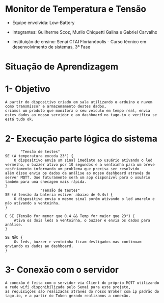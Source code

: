 # Monitor de Temperatura e Tensão

- Equipe envolvida: Low-Battery

- Integrantes: Guilherme Scoz, Murilo Chiquetti Galina e Gabriel Carvalho

- Instituição de ensino: Senai CTAI Florianópolis - Curso técnico em desenvolvimento de sistemas, 3ª Fase

# Situação de Aprendizagem

# 1- Objetivo

    A partir do dispositivo criado em sala utilizando o arduino e nuvem como transmissor e armazenamento destes dados,
    criamos um produto que monitora o seu veiculo em tempo real, envia estes dados ao nosso servidor e ao dashboard no tago.io e verifica se está tudo ok.

# 2- Execução parte lógica do sistema

           "Tensão de testes"
    SE (A temperatura exceda 23°) { 
        O dispositivo envia um sinal imediato ao usuário ativando o led vermelho, o buzzer ativo por 10 segundos e a ventoinha para um breve resfriamento informando um problema que precisa ser resolvido           além disso envia os dados da análise ao nosso dashboard através do server MQTT. Que futuramente será um app disponivel para o usuário também para uma checagem mais rápida. 
    }       
                    "Tensão de testes"
    SE (A tensão da bateria estiver abaixo de 0.4v) {
        O dispositivo envia o mesmo sinal porém ativando o led amarelo e não ativando a ventoinha.
    }

    E SE (Tensão for menor que 0.4 && Temp for maior que 23°) {
        Ativa os dois leds a ventoinha, o buzzer e envia os dados para análise.
    }

    SE NÃO {
        Os leds, buzzer e ventoinha ficam desligados mas continuam enviando os dados ao dashboard.
    }
 
# 3- Conexão com o servidor

    A conexão é feita com o servidor via Client do próprio MQTT utilizando a rede wifi disponibilizada pelo Senai para este projeto, 
    as requisições são realizadas através do nosso Broker com ip padrão do tago.io, e a partir do Token gerado realizamos a conexão.
